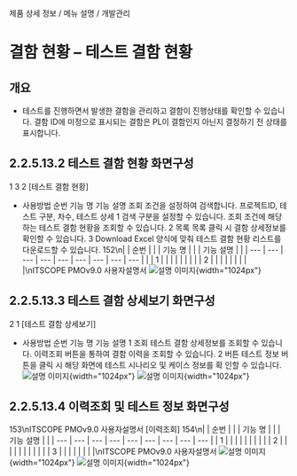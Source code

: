 <!--breadcrumb:제품 상세 정보 / 메뉴 설명 / 개발관리--><span class="md-breadcrumb">제품 상세 정보 / 메뉴 설명 / 개발관리</span>
# 결함 현황 – 테스트 결함 현황
<!--5th-h2-toc-->
## 개요

- 테스트를 진행하면서 발생한 결함을 관리하고 결함이 진행상태를 확인할 수 있습니다. 결함 ID에 미정으로 표시되는 결함은
PL이 결함인지 아닌지 결정하기 전 상태를 표시합니다.
## 2.2.5.13.2 테스트 결함 현황 화면구성
1
3
2
[테스트 결함 현황]
- 사용방법
순번 기능 명 기능 설명
조회 조건을 설정하여 검색합니다. 프로젝트ID, 테스트 구분, 차수, 테스트 상세
1 검색
구분을 설정할 수 있습니다.
조회 조건에 해당하는 테스트 결함 현황을 조회할 수 있습니다.
2 목록
목록 클릭 시 결함 상세정보를 확인할 수 있습니다.
3 Download Excel 양식에 맞춰 테스트 결함 현황 리스트를 다운로드할 수 있습니다.
152\n|  | 순번 |  |  | 기능 명 |  |  | 기능 설명 |  |
| --- | --- | --- | --- | --- | --- | --- | --- | --- |
|  | 1 |  |  |  |  |  |  |  |
| 2 |  |  |  |  |  |  |  |  |\nITSCOPE PMOv9.0 사용자설명서
![설명 이미지](/02_outputs/manual_images/2.2.5.13.2.png){width="1024px"}
## 2.2.5.13.3 테스트 결함 상세보기 화면구성
2
1
[테스트 결함 상세보기]
- 사용방법
순번 기능 명 기능 설명
1 조회 테스트 결함 상세정보를 조회할 수 있습니다.
이력조회 버튼을 통하여 결함 이력을 조회할 수 있습니다.
2 버튼 테스트 정보 버튼을 클릭 시 해당 화면에 테스트 시나리오 및 케이스 정보를 확
인할 수 있습니다.
![설명 이미지](/02_outputs/manual_images/2.2.5.13.3_(1).png){width="1024px"}
![설명 이미지](/02_outputs/manual_images/2.2.5.13.3_(2).png){width="1024px"}
## 2.2.5.13.4 이력조회 및 테스트 정보 화면구성
153\nITSCOPE PMOv9.0 사용자설명서
[이력조회]
154\n|  | 순번 |  |  | 기능 명 |  |  | 기능 설명 |  |
| --- | --- | --- | --- | --- | --- | --- | --- | --- |
| 1 |  |  |  |  |  |  |  |  |
| 2 |  |  |  |  |  |  |  |  |
|  | 3 |  |  |  |  |  |  |  |\nITSCOPE PMOv9.0 사용자설명서
![설명 이미지](/02_outputs/manual_images/2.2.5.13.4_(1).png){width="1024px"}
![설명 이미지](/02_outputs/manual_images/2.2.5.13.4_(2).png){width="1024px"}
